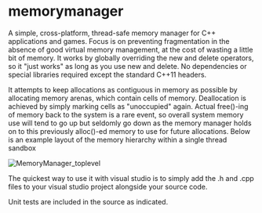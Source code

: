 # memorymanager
A simple, cross-platform, thread-safe memory manager for C++ applications and games. Focus is on preventing fragmentation in the absence of good virtual memory management, at the cost of wasting a little bit of memory. It works by globally overriding the new and delete operators, so it "just works" as long as you use new and delete. No dependencies or special libraries required except the standard C++11 headers.

It attempts to keep allocations as contiguous in memory as possible by allocating memory arenas, which contain cells of memory. Deallocation is achieved by simply marking cells as "unoccupied" again. Actual free()-ing of memory back to the system is a rare event, so overall system memory use will tend to go up but seldomly go down as the memory manager holds on to this previously alloc()-ed memory to use for future allocations. Below is an example layout of the memory hierarchy within a single thread sandbox

![MemoryManager_toplevel](https://user-images.githubusercontent.com/14068824/113448154-23423200-93b0-11eb-9b6a-321815e12367.png)


The quickest way to use it with visual studio is to simply add the .h and .cpp files to your visual studio project alongside your source code.

Unit tests are included in the source as indicated.
